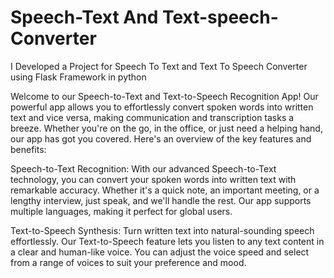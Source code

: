 # Speech-Text And Text-speech-Converter
I Developed a Project for Speech To Text and Text To Speech Converter using Flask Framework in python


Welcome to our Speech-to-Text and Text-to-Speech Recognition App! Our powerful app allows you to effortlessly convert spoken words into written text and vice versa, making communication and transcription tasks a breeze. Whether you're on the go, in the office, or just need a helping hand, our app has got you covered. Here's an overview of the key features and benefits:

Speech-to-Text Recognition:
With our advanced Speech-to-Text technology, you can convert your spoken words into written text with remarkable accuracy. Whether it's a quick note, an important meeting, or a lengthy interview, just speak, and we'll handle the rest. Our app supports multiple languages, making it perfect for global users.

Text-to-Speech Synthesis:
Turn written text into natural-sounding speech effortlessly. Our Text-to-Speech feature lets you listen to any text content in a clear and human-like voice. You can adjust the voice speed and select from a range of voices to suit your preference and mood.
